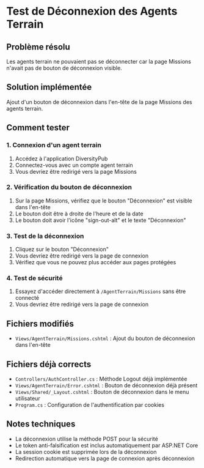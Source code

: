 # Test de Déconnexion des Agents Terrain

## Problème résolu
Les agents terrain ne pouvaient pas se déconnecter car la page Missions n'avait pas de bouton de déconnexion visible.

## Solution implémentée
Ajout d'un bouton de déconnexion dans l'en-tête de la page Missions des agents terrain.

## Comment tester

### 1. Connexion d'un agent terrain
1. Accédez à l'application DiversityPub
2. Connectez-vous avec un compte agent terrain
3. Vous devriez être redirigé vers la page Missions

### 2. Vérification du bouton de déconnexion
1. Sur la page Missions, vérifiez que le bouton "Déconnexion" est visible dans l'en-tête
2. Le bouton doit être à droite de l'heure et de la date
3. Le bouton doit avoir l'icône "sign-out-alt" et le texte "Déconnexion"

### 3. Test de la déconnexion
1. Cliquez sur le bouton "Déconnexion"
2. Vous devriez être redirigé vers la page de connexion
3. Vérifiez que vous ne pouvez plus accéder aux pages protégées

### 4. Test de sécurité
1. Essayez d'accéder directement à `/AgentTerrain/Missions` sans être connecté
2. Vous devriez être redirigé vers la page de connexion

## Fichiers modifiés
- `Views/AgentTerrain/Missions.cshtml` : Ajout du bouton de déconnexion dans l'en-tête

## Fichiers déjà corrects
- `Controllers/AuthController.cs` : Méthode Logout déjà implémentée
- `Views/AgentTerrain/Error.cshtml` : Bouton de déconnexion déjà présent
- `Views/Shared/_Layout.cshtml` : Bouton de déconnexion dans le menu utilisateur
- `Program.cs` : Configuration de l'authentification par cookies

## Notes techniques
- La déconnexion utilise la méthode POST pour la sécurité
- Le token anti-falsification est inclus automatiquement par ASP.NET Core
- La session cookie est supprimée lors de la déconnexion
- Redirection automatique vers la page de connexion après déconnexion 